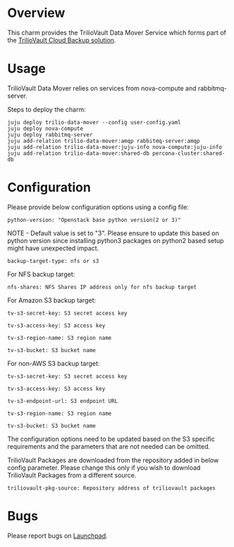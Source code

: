 # Overview

This charm provides the TrilioVault Data Mover Service which forms
part of the [TrilioVault Cloud Backup solution][trilio.io].

# Usage

TrilioVault Data Mover relies on services from nova-compute and rabbitmq-server.

Steps to deploy the charm:

    juju deploy trilio-data-mover --config user-config.yaml
    juju deploy nova-compute
    juju deploy rabbitmq-server
    juju add-relation trilio-data-mover:amqp rabbitmq-server:amqp
    juju add-relation trilio-data-mover:juju-info nova-compute:juju-info
    juju add-relation trilio-data-mover:shared-db percona-cluster:shared-db

# Configuration

Please provide below configuration options using a config file:

    python-version: "Openstack base python version(2 or 3)"

NOTE - Default value is set to "3". Please ensure to update this based on
python version since installing python3 packages on python2 based setup
might have unexpected impact.

    backup-target-type: nfs or s3

For NFS backup target:

    nfs-shares: NFS Shares IP address only for nfs backup target

For Amazon S3 backup target:

    tv-s3-secret-key: S3 secret access key

    tv-s3-access-key: S3 access key

    tv-s3-region-name: S3 region name

    tv-s3-bucket: S3 bucket name

For non-AWS S3 backup target:

    tv-s3-secret-key: S3 secret access key

    tv-s3-access-key: S3 access key

    tv-s3-endpoint-url: S3 endpoint URL

    tv-s3-region-name: S3 region name

    tv-s3-bucket: S3 bucket name

The configuration options need to be updated based on the S3 specific
requirements and the parameters that are not needed can be omitted.

TrilioVault Packages are downloaded from the repository added in
below config parameter. Please change this only if you wish to download
TrilioVault Packages from a different source.

    triliovault-pkg-source: Repository address of triliovault packages

# Bugs

Please report bugs on [Launchpad][lp-bugs-charm-trilio-data-mover].

[lp-bugs-charm-trilio-data-mover]: https://bugs.launchpad.net/charm-trilio-data-mover/+filebug
[trilio.io]: https://www.trilio.io/triliovault/openstack
